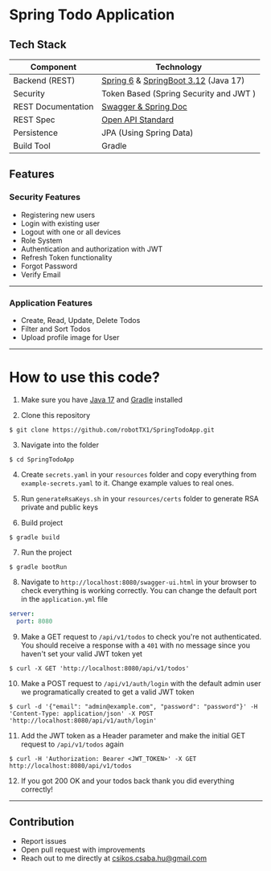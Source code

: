 # Spring Todo Application

## Tech Stack
| Component          | Technology                                                                                                                    |
|--------------------|-------------------------------------------------------------------------------------------------------------------------------|
| Backend (REST)     | [Spring 6](https://spring.io/projects/spring-framework) & [SpringBoot 3.12](https://projects.spring.io/spring-boot) (Java 17) |
| Security           | Token Based (Spring Security and JWT )                                                                                        |
| REST Documentation | [Swagger & Spring Doc](https://springdoc.org/)                                                                                |
| REST Spec          | [Open API Standard](https://www.openapis.org/)                                                                                |
| Persistence        | JPA (Using Spring Data)                                                                                                       |
| Build Tool         | Gradle                                                                                                                        |

## Features

### Security Features

- Registering new users
- Login with existing user
- Logout with one or all devices
- Role System
- Authentication and authorization with JWT
- Refresh Token functionality
- Forgot Password
- Verify Email

***

### Application Features

- Create, Read, Update, Delete Todos
- Filter and Sort Todos
- Upload profile image for User

***

# How to use this code?

1. Make sure you have [Java 17](https://www.oracle.com/java/technologies/javase/jdk17-archive-downloads.html) and [Gradle](https://gradle.org/install/) installed

2. Clone this repository
```
$ git clone https://github.com/robotTX1/SpringTodoApp.git
```

3. Navigate into the folder

```
$ cd SpringTodoApp
```

4. Create `secrets.yaml` in your `resources` folder and copy everything from `example-secrets.yaml` to it.
   Change example values to real ones.

5. Run `generateRsaKeys.sh` in your `resources/certs` folder to generate RSA private and public keys

6. Build project

```
$ gradle build
```

7. Run the project

```
$ gradle bootRun
```

8. Navigate to `http://localhost:8080/swagger-ui.html` in your browser to check everything is working correctly. You can change the default port in the `application.yml` file

```yml
server:
  port: 8080
```

9. Make a GET request to `/api/v1/todos` to check you're not authenticated. You should receive a response with a `401` with no message since you haven't set your valid JWT token yet

```
$ curl -X GET 'http://localhost:8080/api/v1/todos'
```

10. Make a POST request to `/api/v1/auth/login` with the default admin user we programatically created to get a valid JWT token

```
$ curl -d '{"email": "admin@example.com", "password": "password"}' -H 'Content-Type: application/json' -X POST 'http://localhost:8080/api/v1/auth/login'
```

11. Add the JWT token as a Header parameter and make the initial GET request to `/api/v1/todos` again

```
$ curl -H 'Authorization: Bearer <JWT_TOKEN>' -X GET http://localhost:8080/api/v1/todos
```

12. If you got 200 OK and your todos back thank you did everything correctly!

***

## Contribution

- Report issues
- Open pull request with improvements
- Reach out to me directly at <csikos.csaba.hu@gmail.com>